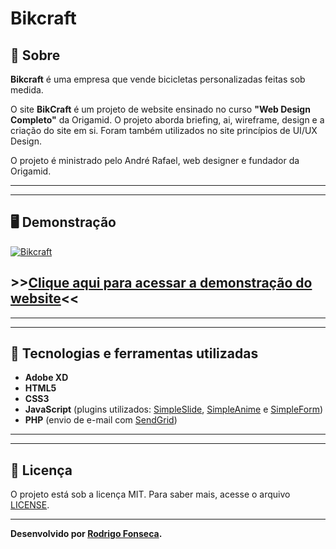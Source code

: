 # Bikcraft



## 📝 Sobre

**Bikcraft** é uma empresa que vende bicicletas personalizadas feitas sob medida.
  
O site **BikCraft** é um projeto de website ensinado no curso **"Web Design Completo"** da Origamid. O projeto aborda briefing, ai, wireframe, design e a criação do site em si. Foram também utilizados no site princípios de UI/UX Design.

O projeto é ministrado pelo André Rafael, web designer e fundador da Origamid.


---------
---------


## 🖥️ Demonstração
[![Bikcraft](https://imgur.com/DNL7QW2 "Clique para acessar o projeto")](https://vagalumes.vercel.app/ "Clique para acessar o projeto")   

## >>**[Clique aqui para acessar a demonstração do website](https://rodrigofonsecag.github.io/bikcraft/web/index.html)**<<


----------
----------



## 🚀 Tecnologias e ferramentas utilizadas

- **Adobe XD**
- **HTML5**
- **CSS3**
- **JavaScript** (plugins utilizados: [SimpleSlide](https://github.com/origamid/simple-slide), [SimpleAnime](https://github.com/origamid/simple-anime) e [SimpleForm](https://github.com/origamid/simple-form))
- **PHP** (envio de e-mail com [SendGrid](https://sendgrid.com/))

----
----

## 📝 Licença

O projeto está sob a licença MIT. Para saber mais, acesse o arquivo [LICENSE](https://github.com/RodrigoFonsecaG/bikcraft/blob/main/LICENSE).

---

**Desenvolvido por [Rodrigo Fonseca](https://github.com/RodrigoFonsecaG/).**

